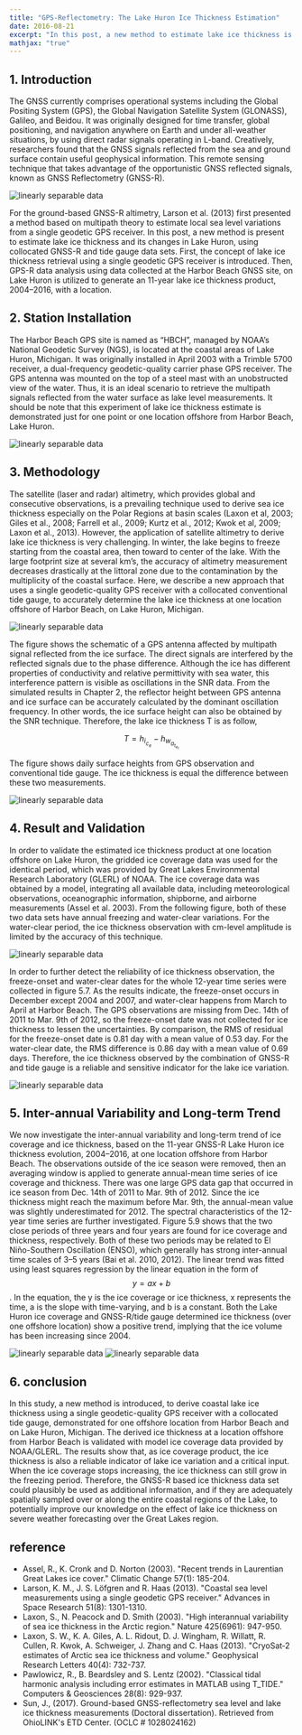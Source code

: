 ```yaml
---
title: "GPS-Reflectometry: The Lake Huron Ice Thickness Estimation"
date: 2016-08-21
excerpt: "In this post, a new method to estimate lake ice thickness is presently using collocated GPS and tide gauge data sets."
mathjax: "true"
---
```

## 1. Introduction
The GNSS currently comprises operational systems including the Global Positing System (GPS), the Global Navigation Satellite System (GLONASS), Galileo, and Beidou. It was originally designed for time transfer, global positioning, and navigation anywhere on Earth and under all-weather situations, by using direct radar signals operating in L-band. Creatively, researchers found that the GNSS signals reflected from the sea and ground surface contain useful geophysical information. This remote sensing technique that takes advantage of the opportunistic GNSS reflected signals, known as GNSS Reflectometry (GNSS-R).

<img src="{{ site.url }}{{ site.baseurl }}/images/gpsr_lakeice/1_1.jpg" alt="linearly separable data">

For the ground-based GNSS-R altimetry, Larson et al. (2013) first presented a method based on multipath theory to estimate local sea level variations from a single geodetic GPS receiver. In this post, a new method is present to estimate lake ice thickness and its changes in Lake Huron, using collocated GNSS-R and tide gauge data sets. First, the concept of lake ice thickness retrieval using a single geodetic GPS receiver is introduced. Then, GPS-R data analysis using data collected at the Harbor Beach GNSS site, on Lake Huron is utilized to generate an 11-year lake ice thickness product, 2004–2016, with a location.
  
## 2. Station Installation
The Harbor Beach GPS site is named as “HBCH”, managed by NOAA’s National Geodetic Survey (NGS), is located at the coastal areas of Lake Huron, Michigan. It was originally installed in April 2003 with a Trimble 5700 receiver, a dual-frequency geodetic-quality carrier phase GPS receiver. The GPS antenna was mounted on the top of a steel mast with an unobstructed view of the water. Thus, it is an ideal scenario to retrieve the multipath signals reflected from the water surface as lake level measurements. It should be note that this experiment of lake ice thickness estimate is demonstrated just for one point or one location offshore from Harbor Beach, Lake Huron.

<img src="{{ site.url }}{{ site.baseurl }}/images/gpsr_lakeice/2_1.jpg" alt="linearly separable data">
 
## 3. Methodology
The satellite (laser and radar) altimetry, which provides global and consecutive observations, is a prevailing technique used to derive sea ice thickness especially on the Polar Regions at basin scales (Laxon et al, 2003; Giles et al., 2008; Farrell et al., 2009; Kurtz et al., 2012; Kwok et al, 2009; Laxon et al., 2013). However, the application of satellite altimetry to derive lake ice thickness is very challenging. In winter, the lake begins to freeze starting from the coastal area, then toward to center of the lake. With the large footprint size at several km’s, the accuracy of altimetry measurement decreases drastically at the littoral zone due to the contamination by the multiplicity of the coastal surface. Here, we describe a new approach that uses a single geodetic-quality GPS receiver with a collocated conventional tide gauge, to accurately determine the lake ice thickness at one location offshore of Harbor Beach, on Lake Huron, Michigan. 
 
<img src="{{ site.url }}{{ site.baseurl }}/images/gpsr_lakeice/3_1.png" alt="linearly separable data">

The figure shows the schematic of a GPS antenna affected by multipath signal reflected from the ice surface. The direct signals are interfered by the reflected signals due to the phase difference. Although the ice has different properties of conductivity and relative permittivity with sea water, this interference pattern is visible as oscillations in the SNR data. From the simulated results in Chapter 2, the reflector height between GPS antenna and ice surface can be accurately calculated by the dominant oscillation frequency. In other words, the ice surface height can also be obtained by the SNR technique. Therefore, the lake ice thickness T is as follow,

$$T=h_i_c_e-h_w_a_t_e_r$$ 

The figure shows daily surface heights from GPS observation and conventional tide gauge. The ice thickness is equal the difference between these two measurements.
 
<img src="{{ site.url }}{{ site.baseurl }}/images/gpsr_lakeice/3_2.jpg" alt="linearly separable data">
  
## 4. Result and Validation
In order to validate the estimated ice thickness product at one location offshore on Lake Huron, the gridded ice coverage data was used for the identical period, which was provided by Great Lakes Environmental Research Laboratory (GLERL) of NOAA. The ice coverage data was obtained by a model, integrating all available data, including meteorological observations, oceanographic information, shipborne, and airborne measurements (Assel et al. 2003). From the following figure, both of these two data sets have annual freezing and water-clear variations. For the water-clear period, the ice thickness observation with cm-level amplitude is limited by the accuracy of this technique.

<img src="{{ site.url }}{{ site.baseurl }}/images/gpsr_lakeice/4_1.jpg" alt="linearly separable data">

In order to further detect the reliability of ice thickness observation, the freeze-onset and water-clear dates for the whole 12-year time series were collected in figure 5.7. As the results indicate, the freeze-onset occurs in December except 2004 and 2007, and water-clear happens from March to April at Harbor Beach. The GPS observations are missing from Dec. 14th of 2011 to Mar. 9th of 2012, so the freeze-onset date was not collected for ice thickness to lessen the uncertainties. By comparison, the RMS of residual for the freeze-onset date is 0.81 day with a mean value of 0.53 day. For the water-clear date, the RMS difference is 0.86 day with a mean value of 0.69 days. Therefore, the ice thickness observed by the combination of GNSS-R and tide gauge is a reliable and sensitive indicator for the lake ice variation.
 
<img src="{{ site.url }}{{ site.baseurl }}/images/gpsr_lakeice/4_2.jpg" alt="linearly separable data">

## 5. Inter-annual Variability and Long-term Trend
We now investigate the inter-annual variability and long-term trend of ice coverage and ice thickness, based on the 11-year GNSS-R Lake Huron ice thickness evolution, 2004–2016, at one location offshore from Harbor Beach. The observations outside of the ice season were removed, then an averaging window is applied to generate annual-mean time series of ice coverage and thickness. There was one large GPS data gap that occurred in ice season from Dec. 14th of 2011 to Mar. 9th of 2012. Since the ice thickness might reach the maximum before Mar. 9th, the annual-mean value was slightly underestimated for 2012. The spectral characteristics of the 12-year time series are further investigated. Figure 5.9 shows that the two close periods of three years and four years are found for ice coverage and thickness, respectively. Both of these two periods may be related to El Niño-Southern Oscillation (ENSO), which generally has strong inter-annual time scales of 3–5 years (Bai et al. 2010, 2012).
The linear trend was fitted using least squares regression by the linear equation in the form of $$y=ax+b$$. In the equation, the y is the ice coverage or ice thickness, x represents the time, a is the slope with time-varying, and b is a constant. Both the Lake Huron ice coverage and GNSS-R/tide gauge determined ice thickness (over one offshore location) show a positive trend, implying that the ice volume has been increasing since 2004.
 
<img src="{{ site.url }}{{ site.baseurl }}/images/gpsr_lakeice/5_2.jpg" alt="linearly separable data">
 
<img src="{{ site.url }}{{ site.baseurl }}/images/gpsr_lakeice/5_1.jpg" alt="linearly separable data">

## 6. conclusion
In this study, a new method is introduced, to derive coastal lake ice thickness using a single geodetic-quality GPS receiver with a collocated tide gauge, demonstrated for one offshore location from Harbor Beach and on Lake Huron, Michigan. The derived ice thickness at a location offshore from Harbor Beach is validated with model ice coverage data provided by NOAA/GLERL. The results show that, as ice coverage product, the ice thickness is also a reliable indicator of lake ice variation and a critical input. When the ice coverage stops increasing, the ice thickness can still grow in the freezing period. Therefore, the GNSS-R based ice thickness data set could plausibly be used as additional information, and if they are adequately spatially sampled over or along the entire coastal regions of the Lake, to potentially improve our knowledge on the effect of lake ice thickness on severe weather forecasting over the Great Lakes region.

## reference
+ Assel, R., K. Cronk and D. Norton (2003). "Recent trends in Laurentian Great Lakes ice cover." Climatic Change 57(1): 185-204.
+ Larson, K. M., J. S. Löfgren and R. Haas (2013). "Coastal sea level measurements using a single geodetic GPS receiver." Advances in Space Research 51(8): 1301-1310.
+ Laxon, S., N. Peacock and D. Smith (2003). "High interannual variability of sea ice thickness in the Arctic region." Nature 425(6961): 947-950.
+ Laxon, S. W., K. A. Giles, A. L. Ridout, D. J. Wingham, R. Willatt, R. Cullen, R. Kwok, A. Schweiger, J. Zhang and C. Haas (2013). "CryoSat‐2 estimates of Arctic sea ice thickness and volume." Geophysical Research Letters 40(4): 732-737.
+ Pawlowicz, R., B. Beardsley and S. Lentz (2002). "Classical tidal harmonic analysis including error estimates in MATLAB using T_TIDE." Computers & Geosciences 28(8): 929-937.
+ Sun, J., (2017). Ground-based GNSS-reflectometry sea level and lake ice thickness measurements (Doctoral dissertation). Retrieved from OhioLINK's ETD Center. (OCLC # 1028024162)



